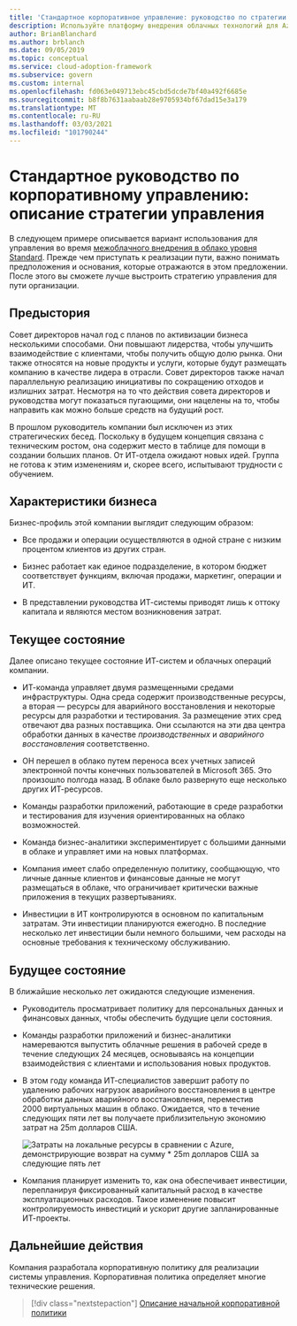 ```yaml
---
title: 'Стандартное корпоративное управление: руководство по стратегии управления'
description: Используйте платформу внедрения облачных технологий для Azure, чтобы узнать о том, как установить вариант использования в рамках стандартного путешествия по внедрению в облако.
author: BrianBlanchard
ms.author: brblanch
ms.date: 09/05/2019
ms.topic: conceptual
ms.service: cloud-adoption-framework
ms.subservice: govern
ms.custom: internal
ms.openlocfilehash: fd063e049713ebc45cbd5dcde7bf40a492f6685e
ms.sourcegitcommit: b8f8b7631aabaab28e9705934bf67dad15e3a179
ms.translationtype: MT
ms.contentlocale: ru-RU
ms.lasthandoff: 03/03/2021
ms.locfileid: "101790244"
---
```

# <a name="standard-enterprise-governance-guide-the-narrative-behind-the-governance-strategy"></a>Стандартное руководство по корпоративному управлению: описание стратегии управления

В следующем примере описывается вариант использования для управления во время [межоблачного внедрения в облако уровня Standard](./index.md). Прежде чем приступать к реализации пути, важно понимать предположения и основания, которые отражаются в этом предложении. После этого вы сможете лучше выстроить стратегию управления для пути организации.

## <a name="back-story"></a>Предыстория

Совет директоров начал год с планов по активизации бизнеса несколькими способами. Они повышают лидерства, чтобы улучшить взаимодействие с клиентами, чтобы получить общую долю рынка. Они также относятся на новые продукты и услуги, которые будут размещать компанию в качестве лидера в отрасли. Совет директоров также начал параллельную реализацию инициативы по сокращению отходов и излишних затрат. Несмотря на то что действия совета директоров и руководства могут показаться пугающими, они нацелены на то, чтобы направить как можно больше средств на будущий рост.

В прошлом руководитель компании был исключен из этих стратегических бесед. Поскольку в будущем концепция связана с техническим ростом, она содержит место в таблице для помощи в создании больших планов. От ИТ-отдела ожидают новых идей. Группа не готова к этим изменениям и, скорее всего, испытывают трудности с обучением.

## <a name="business-characteristics"></a>Характеристики бизнеса

Бизнес-профиль этой компании выглядит следующим образом:

- Все продажи и операции осуществляются в одной стране с низким процентом клиентов из других стран.

- Бизнес работает как единое подразделение, в котором бюджет соответствует функциям, включая продажи, маркетинг, операции и ИТ.

- В представлении руководства ИТ-системы приводят лишь к оттоку капитала и являются местом возникновения затрат.

## <a name="current-state"></a>Текущее состояние

Далее описано текущее состояние ИТ-систем и облачных операций компании.

- ИТ-команда управляет двумя размещенными средами инфраструктуры. Одна среда содержит производственные ресурсы, а вторая — ресурсы для аварийного восстановления и некоторые ресурсы для разработки и тестирования. За размещение этих сред отвечают два разных поставщика. Они ссылаются на эти два центра обработки данных в качестве *производственных* и *аварийного восстановления* соответственно.

- ОН перешел в облако путем переноса всех учетных записей электронной почты конечных пользователей в Microsoft 365. Это произошло полгода назад. В облаке было развернуто еще несколько других ИТ-ресурсов.

- Команды разработки приложений, работающие в среде разработки и тестирования для изучения ориентированных на облако возможностей.

- Команда бизнес-аналитики экспериментирует с большими данными в облаке и управляет ими на новых платформах.

- Компания имеет слабо определенную политику, сообщающую, что личные данные клиентов и финансовые данные не могут размещаться в облаке, что ограничивает критически важные приложения в текущих развертываниях.

- Инвестиции в ИТ контролируются в основном по капитальным затратам. Эти инвестиции планируются ежегодно. В последние несколько лет инвестиции были немного большими, чем расходы на основные требования к техническому обслуживанию.

## <a name="future-state"></a>Будущее состояние

В ближайшие несколько лет ожидаются следующие изменения.

- Руководитель просматривает политику для персональных данных и финансовых данных, чтобы обеспечить будущие цели состояния.

- Команды разработки приложений и бизнес-аналитики намереваются выпустить облачные решения в рабочей среде в течение следующих 24 месяцев, основываясь на концепции взаимодействия с клиентами и использования новых продуктов.

- В этом году команда ИТ-специалистов завершит работу по удалению рабочих нагрузок аварийного восстановления в центре обработки данных аварийного восстановления, переместив 2000 виртуальных машин в облако. Ожидается, что в течение следующих пяти лет вы получаете приблизительную экономию затрат на 25m долларов США.

  ![Затраты на локальные ресурсы в сравнении с Azure, демонстрирующие возврат на сумму * 25m долларов США за следующие пять лет](../../../_images/govern/calculator-small-to-medium-enterprise.png)

- Компания планирует изменить то, как она обеспечивает инвестиции, перепланируя фиксированный капитальный расход в качестве эксплуатационных расходов. Такое изменение повысит контролируемость инвестиций и ускорит другие запланированные ИТ-проекты.

## <a name="next-steps"></a>Дальнейшие действия

Компания разработала корпоративную политику для реализации системы управления. Корпоративная политика определяет многие технические решения.

> [!div class="nextstepaction"]
> [Описание начальной корпоративной политики](./initial-corporate-policy.md)
